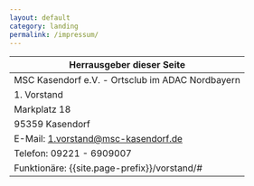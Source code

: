 ```yaml
---
layout: default
category: landing
permalink: /impressum/
---
```


| Herrausgeber dieser Seite
|--------------------------
| MSC Kasendorf e.V. - Ortsclub im ADAC Nordbayern
| 1. Vorstand
| Markplatz 18
| 95359 Kasendorf
| E-Mail: 1.vorstand@msc-kasendorf.de
| Telefon: 09221 - 6909007
| Funktionäre: {{site.page-prefix}}/vorstand/#
